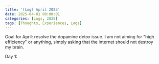 ```yaml
---
title: '[Log] April 2025'
date: 2025-04-01 00:00:01
categories: [Logs, 2025]
tags: [Thoughts, Experiences, Logs]
---
```


Goal for April: resolve the dopamine detox issue. I am not aiming for "high efficiency" or anything, simply asking that the internet should not destroy my brain.

<!--more-->

Day 1: 